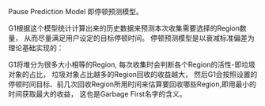 

Pause Prediction Model 即停顿预测模型。

G1根据这个模型统计计算出来的历史数据来预测本次收集需要选择的Region数量，
从而尽量满足用户设定的目标停顿时间。
 停顿预测模型是以衰减标准偏差为理论基础实现的：
 
 
 G1将堆分为很多大小相等的Region, 
 每次收集时会判断各个Region的活性-即垃圾对象的占比，
 垃圾对象占比越多的Region回收的收益越大，
 然后G1会按照设置的停顿时间目标、前几次回收Region所用时间来估算要回收哪些Region,即用最小的时间获取最大的收益，
 这也是Garbage First名字的含义。
 
 
 
 
